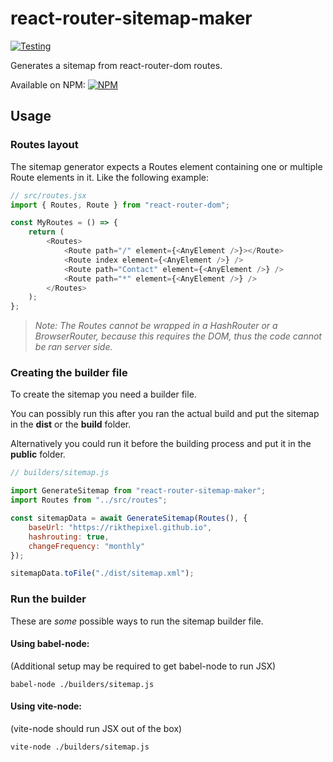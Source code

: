 # react-router-sitemap-maker

[![Testing](https://github.com/Rikthepixel/react-router-sitemap-maker/actions/workflows/test.yml/badge.svg?branch=main)](https://github.com/Rikthepixel/react-router-sitemap-maker/actions/workflows/test.yml)

Generates a sitemap from react-router-dom routes.

Available on NPM:
[![NPM](https://nodei.co/npm/react-router-sitemap-maker.png)](https://www.npmjs.com/package/react-router-sitemap-maker)

## Usage

### Routes layout

The sitemap generator expects a Routes element containing one or multiple Route elements in it. Like the following example:

```javascript
// src/routes.jsx
import { Routes, Route } from "react-router-dom";

const MyRoutes = () => {
	return (
		<Routes>
			<Route path="/" element={<AnyElement />}></Route>
			<Route index element={<AnyElement />} />
			<Route path="Contact" element={<AnyElement />} />
			<Route path="*" element={<AnyElement />} />
		</Routes>
	);
};
```

> _Note: The Routes cannot be wrapped in a HashRouter or a BrowserRouter, because this requires the DOM, thus the code cannot be ran server side._

### Creating the builder file

To create the sitemap you need a builder file.

You can possibly run this after you ran the actual build and put the sitemap in the **dist** or the **build** folder.

Alternatively you could run it before the building process and put it in the **public** folder.

```javascript
// builders/sitemap.js

import GenerateSitemap from "react-router-sitemap-maker";
import Routes from "../src/routes";

const sitemapData = await GenerateSitemap(Routes(), {
	baseUrl: "https://rikthepixel.github.io",
	hashrouting: true,
	changeFrequency: "monthly"
});

sitemapData.toFile("./dist/sitemap.xml");
```

### Run the builder

These are _some_ possible ways to run the sitemap builder file.

#### **Using babel-node**:

(Additional setup may be required to get babel-node to run JSX)

```shell
babel-node ./builders/sitemap.js
```

#### **Using vite-node**:

(vite-node should run JSX out of the box)

```shell
vite-node ./builders/sitemap.js
```
